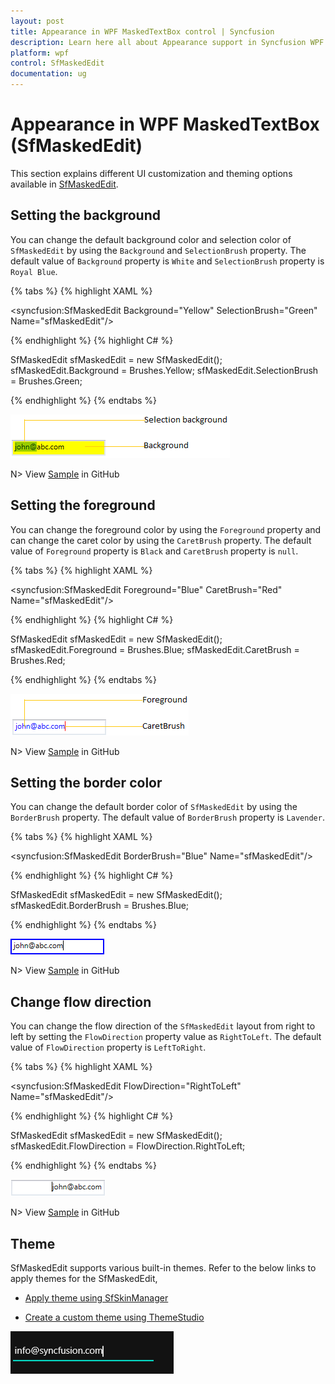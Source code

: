 ```yaml
---
layout: post
title: Appearance in WPF MaskedTextBox control | Syncfusion
description: Learn here all about Appearance support in Syncfusion WPF MaskedTextBox (SfMaskedEdit) control and more.
platform: wpf
control: SfMaskedEdit
documentation: ug
---
```


# Appearance in WPF MaskedTextBox (SfMaskedEdit)

This section explains different UI customization and theming options available in [SfMaskedEdit](https://help.syncfusion.com/cr/wpf/Syncfusion.Windows.Controls.Input.SfMaskedEdit.html).

## Setting the background

You can change the default background color and selection color of `SfMaskedEdit` by using the `Background` and `SelectionBrush` property. The default value of `Background` property is `White` and `SelectionBrush` property is `Royal Blue`.

{% tabs %}
{% highlight XAML %}

<syncfusion:SfMaskedEdit Background="Yellow"
                         SelectionBrush="Green"
                         Name="sfMaskedEdit"/>

{% endhighlight %}
{% highlight C# %}

SfMaskedEdit sfMaskedEdit = new SfMaskedEdit();
sfMaskedEdit.Background = Brushes.Yellow;
sfMaskedEdit.SelectionBrush = Brushes.Green;

{% endhighlight %}
{% endtabs %}

![Changing Background Color of WPF MaskedEdit](Appearence_Images/wpf-maskededit-background.png)

N> View [Sample](https://github.com/SyncfusionExamples/syncfusion-wpf-maskedtextbox-examples/tree/master/Samples/Appearance) in GitHub

## Setting the foreground

You can change the foreground color by using the `Foreground` property and can change the caret color by using the `CaretBrush` property. The default value of `Foreground` property is `Black` and `CaretBrush` property is `null`.

{% tabs %}
{% highlight XAML %}

<syncfusion:SfMaskedEdit Foreground="Blue" 
                         CaretBrush="Red"
                         Name="sfMaskedEdit"/>

{% endhighlight %}
{% highlight C# %}

SfMaskedEdit sfMaskedEdit = new SfMaskedEdit();
sfMaskedEdit.Foreground = Brushes.Blue;
sfMaskedEdit.CaretBrush = Brushes.Red;

{% endhighlight %}
{% endtabs %}

![Changing Foreground Color of WPF MaskedEdit](Appearence_Images/wpf-maskededit-foreground.png)

N> View [Sample](https://github.com/SyncfusionExamples/syncfusion-wpf-maskedtextbox-examples/tree/master/Samples/Appearance) in GitHub

## Setting the border color

You can change the default border color of `SfMaskedEdit` by using the `BorderBrush` property. The default value of `BorderBrush` property is `Lavender`.

{% tabs %}
{% highlight XAML %}

<syncfusion:SfMaskedEdit BorderBrush="Blue"
                         Name="sfMaskedEdit"/>

{% endhighlight %}
{% highlight C# %}

SfMaskedEdit sfMaskedEdit = new SfMaskedEdit();
sfMaskedEdit.BorderBrush = Brushes.Blue;

{% endhighlight %}
{% endtabs %}

![Changing Border Color of WPF MaskedEdit](Appearence_Images/wpf-maskededit-border-color.png)

N> View [Sample](https://github.com/SyncfusionExamples/syncfusion-wpf-maskedtextbox-examples/tree/master/Samples/Appearance) in GitHub

## Change flow direction

You can change the flow direction of the `SfMaskedEdit` layout from right to left by setting the `FlowDirection` property value as `RightToLeft`. The default value of `FlowDirection` property is `LeftToRight`.

{% tabs %}
{% highlight XAML %}

<syncfusion:SfMaskedEdit FlowDirection="RightToLeft"
                         Name="sfMaskedEdit"/>

{% endhighlight %}
{% highlight C# %}

SfMaskedEdit sfMaskedEdit = new SfMaskedEdit();
sfMaskedEdit.FlowDirection = FlowDirection.RightToLeft;

{% endhighlight %}
{% endtabs %}

![Changing Flow Direction of WPF MaskedEdit](Appearence_Images/wpf-maskededit-flow-direction.png)

N> View [Sample](https://github.com/SyncfusionExamples/syncfusion-wpf-maskedtextbox-examples/tree/master/Samples/Appearance) in GitHub

## Theme

SfMaskedEdit supports various built-in themes. Refer to the below links to apply themes for the SfMaskedEdit,

  * [Apply theme using SfSkinManager](https://help.syncfusion.com/wpf/themes/skin-manager)
	
  * [Create a custom theme using ThemeStudio](https://help.syncfusion.com/wpf/themes/theme-studio#creating-custom-theme)
  
  ![Applying Theme to WPF SfMaskedEdit](Getting-Started_images/wpf-maskededit-theme.png)
